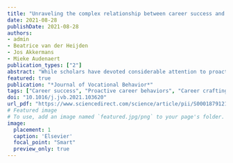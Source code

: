 ```yaml
---
title: "Unraveling the complex relationship between career success and career crafting: Exploring nonlinearity and the moderating role of learning value of the job."
date: 2021-08-28
publishDate: 2021-08-28
authors: 
- admin
- Beatrice van der Heijden
- Jos Akkermans
- Mieke Audenaert
publication_types: ["2"]
abstract: "While scholars have devoted considerable attention to proactive career behaviors, little is known about the drivers behind these behaviors. In this study, we build on conservation of resources theory to study nonlinearity in the relationship between (objective and subjective) career success and career crafting behaviors (i.e., proactive career reflection and proactive career construction) using a sample of 702 teaching staff. Both low and high levels of subjective career success related to higher levels of proactive career reflection (i.e., U-shaped relationship), whereas only high levels of subjective career success related to higher levels of proactive career construction (i.e., strengthening the quadratic relationship). Moreover, learning value of the job moderated the relationship between subjective career success and both dimensions of career crafting. Our findings indicate that educational institutions should monitor and act on the perceived career success and learning value of their teaching staff to foster their career proactivity."
featured: true
publication: "*Journal of Vocational Behavior*"
tags: ["Career success", "Proactive career behaviors", "Career crafting", "Learning value of the job", "Conservation of resources"]
doi: "10.1016/j.jvb.2021.103620"
url_pdf: "https://www.sciencedirect.com/science/article/pii/S0001879121000920/pdfft?md5=2801c06b7c159bd176ce67bdbd6b7932&pid=1-s2.0-S0001879121000920-main.pdf"
# Featured image
# To use, add an image named `featured.jpg/png` to your page's folder. 
image:
  placement: 1
  caption: 'Elsevier'
  focal_point: "Smart"
  preview_only: true
---
```

